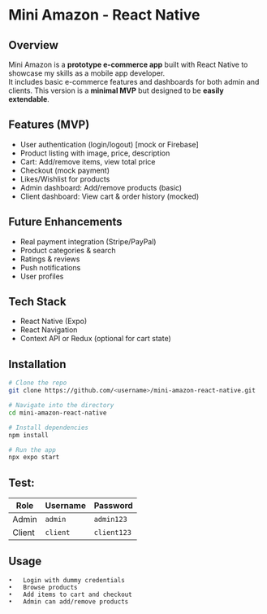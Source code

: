 # Mini Amazon - React Native

## Overview
Mini Amazon is a **prototype e-commerce app** built with React Native to showcase my skills as a mobile app developer.  
It includes basic e-commerce features and dashboards for both admin and clients. This version is a **minimal MVP** but designed to be **easily extendable**.

## Features (MVP)
- User authentication (login/logout) [mock or Firebase]
- Product listing with image, price, description
- Cart: Add/remove items, view total price
- Checkout (mock payment)
- Likes/Wishlist for products
- Admin dashboard: Add/remove products (basic)
- Client dashboard: View cart & order history (mocked)

## Future Enhancements
- Real payment integration (Stripe/PayPal)
- Product categories & search
- Ratings & reviews
- Push notifications
- User profiles

## Tech Stack
- React Native (Expo)
- React Navigation
- Context API or Redux (optional for cart state)

## Installation
```bash
# Clone the repo
git clone https://github.com/<username>/mini-amazon-react-native.git

# Navigate into the directory
cd mini-amazon-react-native

# Install dependencies
npm install

# Run the app
npx expo start
```

## Test:

| Role   | Username | Password    |
| ------ | -------- | ----------- |
| Admin  | `admin`  | `admin123`  |
| Client | `client` | `client123` |

## Usage
	•	Login with dummy credentials
	•	Browse products
	•	Add items to cart and checkout
	•	Admin can add/remove products
